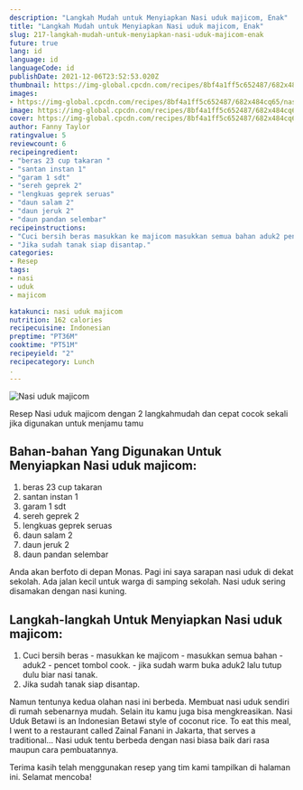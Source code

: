 ```yaml
---
description: "Langkah Mudah untuk Menyiapkan Nasi uduk majicom, Enak"
title: "Langkah Mudah untuk Menyiapkan Nasi uduk majicom, Enak"
slug: 217-langkah-mudah-untuk-menyiapkan-nasi-uduk-majicom-enak
future: true
lang: id
language: id
languageCode: id
publishDate: 2021-12-06T23:52:53.020Z 
thumbnail: https://img-global.cpcdn.com/recipes/8bf4a1ff5c652487/682x484cq65/nasi-uduk-majicom-foto-resep-utama.png
images:
- https://img-global.cpcdn.com/recipes/8bf4a1ff5c652487/682x484cq65/nasi-uduk-majicom-foto-resep-utama.png
image: https://img-global.cpcdn.com/recipes/8bf4a1ff5c652487/682x484cq65/nasi-uduk-majicom-foto-resep-utama.png
cover: https://img-global.cpcdn.com/recipes/8bf4a1ff5c652487/682x484cq65/nasi-uduk-majicom-foto-resep-utama.png
author: Fanny Taylor
ratingvalue: 5
reviewcount: 6
recipeingredient:
- "beras 23 cup takaran "
- "santan instan 1"
- "garam 1 sdt"
- "sereh geprek 2"
- "lengkuas geprek seruas"
- "daun salam 2"
- "daun jeruk 2"
- "daun pandan selembar"
recipeinstructions:
- "Cuci bersih beras masukkan ke majicom masukkan semua bahan aduk2 pencet tombol cook. jika sudah warm buka aduk2 lalu tutup dulu biar nasi tanak."
- "Jika sudah tanak siap disantap."
categories:
- Resep
tags:
- nasi
- uduk
- majicom

katakunci: nasi uduk majicom 
nutrition: 162 calories
recipecuisine: Indonesian
preptime: "PT36M"
cooktime: "PT51M"
recipeyield: "2"
recipecategory: Lunch
. 
---
```



![Nasi uduk majicom](https://img-global.cpcdn.com/recipes/8bf4a1ff5c652487/682x484cq65/nasi-uduk-majicom-foto-resep-utama.png)

Resep Nasi uduk majicom    dengan 2 langkahmudah dan cepat cocok sekali jika digunakan untuk menjamu tamu

<!--inarticleads1-->

## Bahan-bahan Yang Digunakan Untuk Menyiapkan Nasi uduk majicom:

1. beras 23 cup takaran 
1. santan instan 1
1. garam 1 sdt
1. sereh geprek 2
1. lengkuas geprek seruas
1. daun salam 2
1. daun jeruk 2
1. daun pandan selembar

Anda akan berfoto di depan Monas. Pagi ini saya sarapan nasi uduk di dekat sekolah. Ada jalan kecil untuk warga di samping sekolah. Nasi uduk sering disamakan dengan nasi kuning. 

<!--inarticleads2-->

## Langkah-langkah Untuk Menyiapkan Nasi uduk majicom:

1. Cuci bersih beras - masukkan ke majicom - masukkan semua bahan - aduk2 - pencet tombol cook. - jika sudah warm buka aduk2 lalu tutup dulu biar nasi tanak.
1. Jika sudah tanak siap disantap.


Namun tentunya kedua olahan nasi ini berbeda. Membuat nasi uduk sendiri di rumah sebenarnya mudah. Selain itu kamu juga bisa mengkreasikan. Nasi Uduk Betawi is an Indonesian Betawi style of coconut rice. To eat this meal, I went to a restaurant called Zainal Fanani in Jakarta, that serves a traditional… Nasi uduk tentu berbeda dengan nasi biasa baik dari rasa maupun cara pembuatannya. 

Terima kasih telah menggunakan resep yang tim kami tampilkan di halaman ini. Selamat mencoba!
